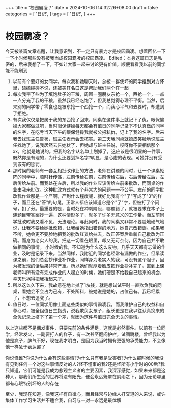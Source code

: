 +++
title = '校园霸凌？'
date = 2024-10-06T14:32:26+08:00
draft = false
categories = [
    '日记',
]
tags = [
    '日记',
]
+++

# 校园霸凌？
今天被某篇文章点醒，让我意识到，不一定只有暴力才是校园霸凌。想着回忆一下一下小时候那些没有被我当成校园霸凌的校园霸凌。
Edited：本身这篇日志是私密的，后来我想了一下，不如让大家一起来讨论更有价值，顺便看看我以前的同学能不能刷到

1. 以前有个要好的女同学，每次我和她聊天时，总被一群使坏的同学推到对方怀里，磕磕碰碰不说，还被美其名曰这是帮助我们两个在一起
2. 每次我带了些为了填饱肚子的干粮，周围一圈朋友东抢一个，西抢一个，一点一点分光了我的干粮，虽然我已经吃饱了，但我总觉得心理不平衡。当然，后来别的同学带了零食也是被东抢一个西抢一个，而我心平气和去要时，却遭到了拒绝。
3. 有次我仅仅是把属于我的东西抢了回来，同桌在这件事上就记下了仇。眼保健操大家都做过吧，当时眼保健操每天都会有值日的同学记录下不认真做的同学的名字，在吃亏当天下午的眼保健操我就被公报私仇，记上了我的名字。后来我去找班主任告状，班主任表示会去核实。第二天我同桌就嬉皮笑脸地说班主任找她了，说我居然去告她状了，但她却与班主任说，哎呀你不要相信那个xx，他就是瞎说的。把我的名字从名单上划掉了，这应该是很明显的一件事，既然你是有理的，为什么还要划掉名字?明显，是心虚的表现。可她并没有受到该有的惩罚。
4. 那时候的老师有一套互相批改作业的方法，老师在讲题的同时，让一个课桌矩阵的同学中，顺时针传递，左前传给右前，右前传给右后，右后传给左后，左后传给左前。而我处在左后，所以我的作业应该传给左前来批改，而同桌的作业由我来批改。这种批改方式就有个非常大的问题——不公平。左前的同学批改我作业那是一个严啊，严到什么程度呢，就好比我有个"了"写成了"3"的样子，而且还在"答"的句尾，正常人都应该知道它是个"了"字，但被打了个问号，扣了分。最重要的是，当时处在冲刺阶段，哪题错了，就被要求在本子上连题目带答案抄一遍，这种情形多了，就多了许多无意义的工作量。而左前同学批改时我又看不见，无法理论。与此同时，我的同桌又非常不要脸地硬气地说，让我不要给她批改错，让我给她指出错误的地方，她自己改错误。如果我不听，她会更不要脸地把我的批改红叉给抹去，改正答案后重新自己批改为正确。而身为老实人的我，把这一切看在眼里，却又无可奈何，因为自己并不敢做相同的事情。
小时候的我，不知道为什么这么废物，几乎天天都有忘做的作业，及时是记录下来。当然同样，我附近的同学也经常有漏做的作业，但早读课之前，她们总会抄作业补作业，同样身为老实人的我，可没有这个胆子，因为被发现的话后果非常严重。所以她们就厚着脸皮把作业抄补完了。直到上课老师叫所有没有完成作业的人起立的时候，她们硬是不给我自己起来的机会，幸灾乐祸得把我抬起来了。
5. 所以这么久下来，我故意在地上掉了1块钱，就是想试试平时一直欺负我的同桌，看她会不会占为己有，不处所料，被她说是她的，占位己有。我已经累了，不想去追究了。
6. 值日时，一位同学用像上面这些类似的事情霸凌我，而我维护自己的权益和自尊心时，被全组值日生指责，说我欺负女孩子，组长更是在我以往认真换来的全优记录上挤下了第一个差，就因为这件与值日完全无关的事情。

以上这些都不是偶发事件，只要先前的条件满足，这就是必然事件。以前有一位同学，经常发火，一副要打人的样子，有一次甚至翻阅护栏，试图跳楼，曾经我以为他是疯子，脾气不好，现在我才明白，是因为我当时拥有更强的承受能力，不会像他一样急于表达罢了

你说怪谁?你说为什么会有这些事情?为什么只有我是受害者?为什么那时候的我没有见到任何一个对这些事情反对的人?怪不懂事的我?还是怪所有小学时的00后?我只知道，它们可能是我成为悲观主义者的主要因素，我深深感觉，如果未来都是这种人，那我们所生活的世界将没有阳光，便会永远笼罩在阴雨之下，因为无论哪里都有心眼特别坏的人的存在

至少，我现在知道，像我这样有自律心，而且经常与边缘人打交道的人来说，或许集体工作学习生活并不适合我，自习与一对一永远是最优解